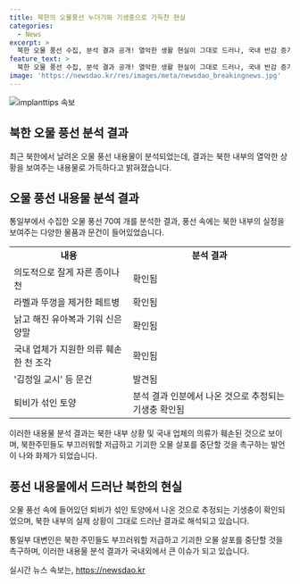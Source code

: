 ```yaml
---
title: 북한의 오물풍선 누더기와 기생충으로 가득찬 현실
categories:
  - News
excerpt: >
  북한 오물 풍선 수집, 분석 결과 공개! 열악한 생활 현실이 그대로 드러나, 국내 반감 증가. 풍선 내 의류, 문건, 기생충 확인. 통일부 대변인 오물 살포 중단 촉구 호소. 토양 겨운 퇴비와 기생충 발견, 감염병 위험 없다고 밝히지만, 북한 주민들의 현실 눈물 나는 듯. KBS 뉴스, 유호윤입니다.
feature_text: >
  북한 오물 풍선 수집, 분석 결과 공개! 열악한 생활 현실이 그대로 드러나, 국내 반감 증가. 풍선 내 의류, 문건, 기생충 확인. 통일부 대변인 오물 살포 중단 촉구 호소. 토양 겨운 퇴비와 기생충 발견, 감염병 위험 없다고 밝히지만, 북한 주민들의 현실 눈물 나는 듯. KBS 뉴스, 유호윤입니다.
image: 'https://newsdao.kr/res/images/meta/newsdao_breakingnews.jpg'
---
```


<p><img src="https://newsdao.kr/res/images/meta/newsdao_breakingnews.jpg" alt="implanttips 속보" /></p>

<h2 data-ke-size="size26">북한 오물 풍선 분석 결과</h2>

<p data-ke-size="size16">최근 북한에서 날려온 오물 풍선 내용물이 분석되었는데, 결과는 북한 내부의 열악한 상황을 보여주는 내용물로 가득하다고 밝혀졌습니다.</p>

<h2 data-ke-size="size24">오물 풍선 내용물 분석 결과</h2>

<p data-ke-size="size16">통일부에서 수집한 오물 풍선 70여 개를 분석한 결과, 풍선 속에는 북한 내부의 실정을 보여주는 다양한 물품과 문건이 들어있었습니다.</p>

<table>
    <tr>
        <td style="text-align: center; height: 17px;"><b>내용</b></td>
        <td style="text-align: center; height: 17px;"><b>분석 결과</b></td>
    </tr>
    <tr>
        <td>의도적으로 잘게 자른 종이나 천</td>
        <td>확인됨</td>
    </tr>
    <tr>
        <td>라벨과 뚜껑을 제거한 페트병</td>
        <td>확인됨</td>
    </tr>
    <tr>
        <td>낡고 해진 유아복과 기워 신은 양말</td>
        <td>확인됨</td>
    </tr>
    <tr>
        <td>국내 업체가 지원한 의류 훼손한 천 조각</td>
        <td>확인됨</td>
    </tr>
    <tr>
        <td>'김정일 교시' 등 문건</td>
        <td>발견됨</td>
    </tr>
    <tr>
        <td>퇴비가 섞인 토양</td>
        <td>분석 결과 인분에서 나온 것으로 추정되는 기생충 확인됨</td>
    </tr>
</table>

<p data-ke-size="size16">이러한 내용물 분석 결과는 북한 내부 상황 및 국내 업체의 의류가 훼손된 것으로 보이며, 북한주민들도 부끄러워할 저급하고 기괴한 오물 살포를 중단할 것을 촉구하는 발언이 나와 화제가 되었습니다.</p>

<h2 data-ke-size="size24">풍선 내용물에서 드러난 북한의 현실</h2>

<p data-ke-size="size16">오물 풍선 속에 들어있던 퇴비가 섞인 토양에서 나온 것으로 추정되는 기생충이 확인되었으며, 북한 내부의 실제 상황이 그대로 드러난 결과로 해석되고 있습니다.</p>

<p data-ke-size="size16">통일부 대변인은 북한 주민들도 부끄러워할 저급하고 기괴한 오물 살포를 중단할 것을 촉구하며, 이러한 내용물 분석 결과가 국내외에서 큰 이슈가 되고 있습니다.</p>
실시간 뉴스 속보는, <a href="https://newsdao.kr" rel="dofollow">https://newsdao.kr</a>


